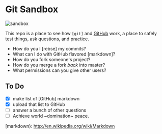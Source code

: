 Git Sandbox
===========

![sandbox](http://www.example.com/image.png "alt attribute")

This repo is a place to see how `[git]` and [GitHub](https://github.com/) work, a place to safely test things, ask questions, and practice.
* How do you I [rebse] my commits?
* What can I do with GitHub flavored [markdown]?
* How do you fork someone's project?
* How do you merge a fork *back* into master?
* What permissions can you give other users?

To Do
-----
*[x] make list of [GitHub] markdown
*[x] upload that list to GitHub
*[ ] answer a bunch of other questions
*[ ] Achieve world ~domination~ peace.

[git]: https://www.kernel.org/pub/software/scm/git/docs/
[rebase]: http://git-scm.com/book/en/Git-Branching-Rebasing
[markdown}: http://en.wikipedia.org/wiki/Markdown
